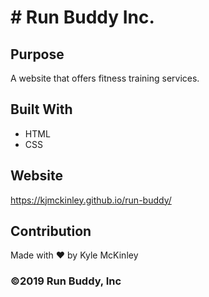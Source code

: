 # # Run Buddy Inc.

## Purpose
A website that offers fitness training services.

## Built With
* HTML
* CSS
## Website
https://kjmckinley.github.io/run-buddy/

## Contribution
Made with ❤️ by Kyle McKinley

### ©️2019 Run Buddy, Inc
